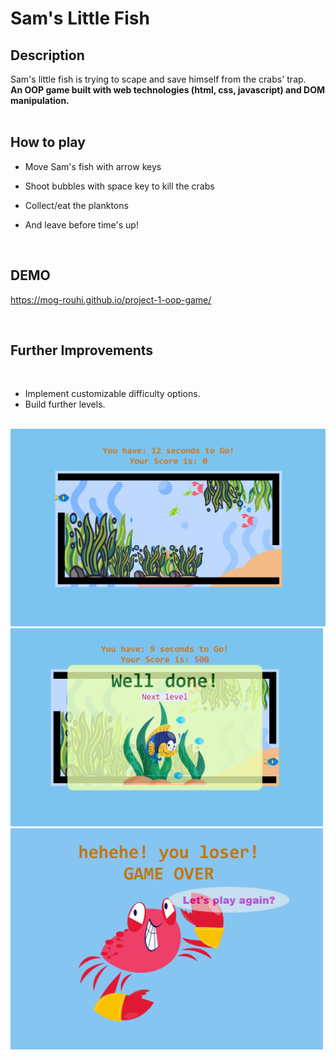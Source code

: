 

# Sam's Little Fish

## Description

Sam's little fish is trying to scape and save himself from the crabs' trap.  
**An OOP game built with web technologies (html, css, javascript) and DOM manipulation.**  
<br />

## How to play  

- Move Sam's fish with arrow keys  

- Shoot bubbles with space key to kill the crabs  

- Collect/eat the planktons  

- And leave before time's up!  
<br />

## DEMO
https://mog-rouhi.github.io/project-1-oop-game/

<br />

## Further Improvements
<br />

- Implement customizable difficulty options. 
- Build further levels.
<br />

<img src="./img/screen-shots/screen-shot-1.png" alt="screen-shot-1" width="1000"/> 
<img src="./img/screen-shots/screen-shot-2.png" alt="screen-shot-1" width="500"/> 
<img src="./img/screen-shots/screen-shot-3.png" alt="screen-shot-1" width="500"/> 


